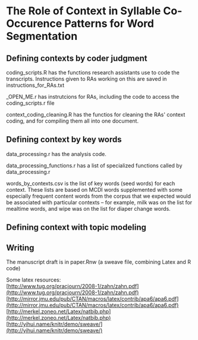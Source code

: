 # The Role of Context in Syllable Co-Occurence Patterns for Word Segmentation

## Defining contexts by coder judgment
coding_scripts.R has the functions research assistants use to code the transcripts. Instructions given to RAs working on this are saved in instructions_for_RAs.txt
    
_OPEN_ME.r has instrutcions for RAs, including the code to access the coding_scripts.r file 

context_coding_cleaning.R has the functios for cleaning the RAs' context coding, and for compiling them all into one document.
    
## Defining context by key words    
data_processing.r has the analysis code.

data_processing_functions.r has a list of specialized functions called by data_processing.r

words_by_contexts.csv is the list of key words (seed words) for each context. These lists are based on MCDI words supplemented with some especially frequent content words from the corpus that we expected would be associated with particular contexts – for example, milk was on the list for mealtime words, and wipe was on the list for diaper change words. 

## Defining context with topic modeling


## Writing
The manuscript draft is in paper.Rnw (a sweave file, combining Latex and R code)

Some latex resources:     
[http://www.tug.org/pracjourn/2008-1/zahn/zahn.pdf](http://www.tug.org/pracjourn/2008-1/zahn/zahn.pdf)
[http://mirror.jmu.edu/pub/CTAN/macros/latex/contrib/apa6/apa6.pdf](http://mirror.jmu.edu/pub/CTAN/macros/latex/contrib/apa6/apa6.pdf)
[http://merkel.zoneo.net/Latex/natbib.php](http://merkel.zoneo.net/Latex/natbib.php)
[http://yihui.name/knitr/demo/sweave/](http://yihui.name/knitr/demo/sweave/)
